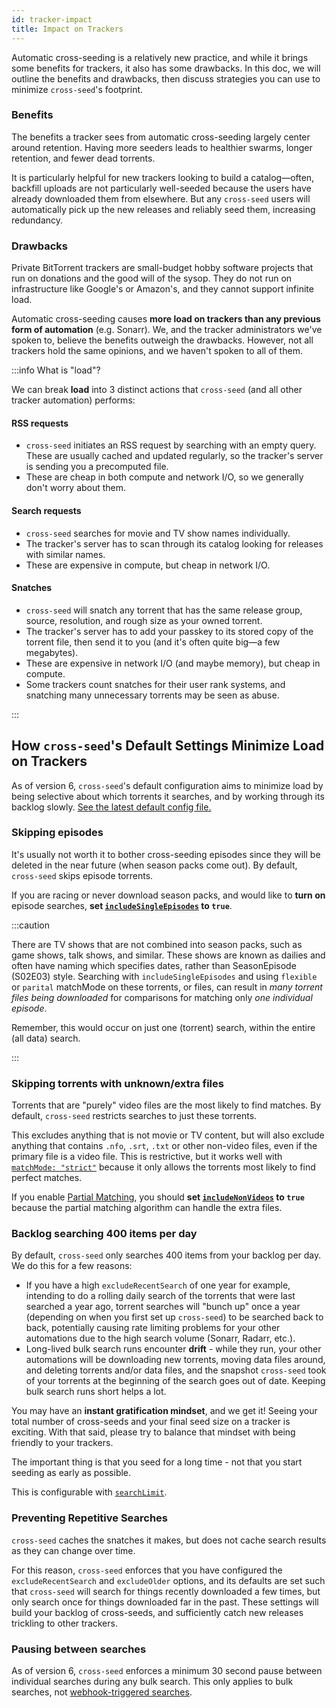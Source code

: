 ```yaml
---
id: tracker-impact
title: Impact on Trackers
---
```


Automatic cross-seeding is a relatively new practice, and while it brings some
benefits for trackers, it also has some drawbacks. In this doc, we will outline
the benefits and drawbacks, then discuss strategies you can use to minimize
`cross-seed`'s footprint.

### Benefits

The benefits a tracker sees from automatic cross-seeding largely center around
retention. Having more seeders leads to healthier swarms, longer retention, and
fewer dead torrents.

It is particularly helpful for new trackers looking to build a catalog—often,
backfill uploads are not particularly well-seeded because the users have already
downloaded them from elsewhere. But any `cross-seed` users will automatically
pick up the new releases and reliably seed them, increasing redundancy.

### Drawbacks

Private BitTorrent trackers are small-budget hobby software projects that run on
donations and the good will of the sysop. They do not run on infrastructure like
Google's or Amazon's, and they cannot support infinite load.

Automatic cross-seeding causes **more load on trackers than any previous form of
automation** (e.g. Sonarr). We, and the tracker administrators we've spoken to,
believe the benefits outweigh the drawbacks. However, not all trackers hold the
same opinions, and we haven't spoken to all of them.

:::info What is "load"?

We can break **load** into 3 distinct actions that `cross-seed` (and all other
tracker automation) performs:

#### RSS requests

-   `cross-seed` initiates an RSS request by searching with an empty query.
    These are usually cached and updated regularly, so the tracker's server is
    sending you a precomputed file.
-   These are cheap in both compute and network I/O, so we generally don't worry
    about them.

#### Search requests

-   `cross-seed` searches for movie and TV show names individually.
-   The tracker's server has to scan through its catalog looking for releases
    with similar names.
-   These are expensive in compute, but cheap in network I/O.

#### Snatches

-   `cross-seed` will snatch any torrent that has the same release group,
    source, resolution, and rough size as your owned torrent.
-   The tracker's server has to add your passkey to its stored copy of the
    torrent file, then send it to you (and it's often quite big—a few
    megabytes).
-   These are expensive in network I/O (and maybe memory), but cheap in compute.
-   Some trackers count snatches for their user rank systems, and snatching many
    unnecessary torrents may be seen as abuse.

:::

## How `cross-seed`'s Default Settings Minimize Load on Trackers

As of version 6, `cross-seed`'s default configuration aims to minimize load by
being selective about which torrents it searches, and by working through its
backlog slowly.
[See the latest default config file.](https://github.com/cross-seed/cross-seed/blob/master/src/config.template.cjs)

### Skipping episodes

It's usually not worth it to bother cross-seeding episodes since they will be
deleted in the near future (when season packs come out). By default,
`cross-seed` skips episode torrents.

If you are racing or never download season packs, and would like to **turn on**
episode searches, **set
[`includeSingleEpisodes`](../basics/options.md#includesingleepisodes) to
`true`**.

:::caution

There are TV shows that are not combined into season packs, such as game shows,
talk shows, and similar. These shows are known as dailies and often have naming
which specifies dates, rather than SeasonEpisode (S02E03) style. Searching with
`includeSingleEpisodes` and using `flexible` or `parital` matchMode on these
torrents, or files, can result in _many torrent files being downloaded_ for
comparisons for matching only _one individual episode_.

Remember, this would occur on just one (torrent) search, within the entire (all
data) search.

:::

### Skipping torrents with unknown/extra files

Torrents that are "purely" video files are the most likely to find matches. By
default, `cross-seed` restricts searches to just these torrents.

This excludes anything that is not movie or TV content, but will also exclude
anything that contains `.nfo`, `.srt`, `.txt` or other non-video files, even if
the primary file is a video file. This is restrictive, but it works well with
[`matchMode: "strict"`](../basics/options.md#matchmode) because it only allows the
torrents most likely to find perfect matches.

If you enable [Partial Matching](../tutorials/partial-matching.md), you should
**set [`includeNonVideos`](../basics/options.md#includenonvideos) to `true`**
because the partial matching algorithm can handle the extra files.

### Backlog searching 400 items per day

By default, `cross-seed` only searches 400 items from your backlog per day. We
do this for a few reasons:

-   If you have a high `excludeRecentSearch` of one year for example, intending
    to do a rolling daily search of the torrents that were last searched a year
    ago, torrent searches will "bunch up" once a year (depending on when you
    first set up `cross-seed`) to be searched back to back, potentially causing
    rate limiting problems for your other automations due to the high search
    volume (Sonarr, Radarr, etc.).
-   Long-lived bulk search runs encounter **drift** - while they run, your other
    automations will be downloading new torrents, moving data files around, and
    deleting torrents and/or data files, and the snapshot `cross-seed` took of
    your torrents at the beginning of the search goes out of date. Keeping bulk
    search runs short helps a lot.

You may have an **instant gratification mindset**, and we get it! Seeing your
total number of cross-seeds and your final seed size on a tracker is exciting.
With that said, please try to balance that mindset with being friendly to your
trackers.

The important thing is that you seed for a long time - not that you start
seeding as early as possible.

This is configurable with [`searchLimit`](../basics/options.md#searchlimit).

### Preventing Repetitive Searches

`cross-seed` caches the snatches it makes, but does not cache search results as
they can change over time.

For this reason, `cross-seed` enforces that you have configured the
`excludeRecentSearch` and `excludeOlder` options, and its defaults are set such
that `cross-seed` will search for things recently downloaded a few times, but
only search once for things downloaded far in the past. These settings will
build your backlog of cross-seeds, and sufficiently catch new releases trickling
to other trackers.

### Pausing between searches

As of version 6, `cross-seed` enforces a minimum 30 second pause between
individual searches during any bulk search. This only applies to bulk searches,
not [webhook-triggered searches](../tutorials/triggering-searches.md).
